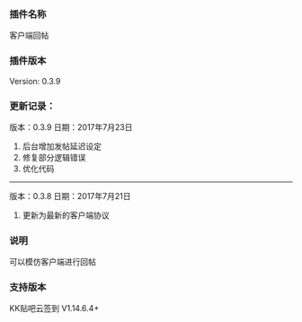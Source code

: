 ### 插件名称 ###
客户端回帖

### 插件版本 ###
Version: 0.3.9

### 更新记录： ###
版本：0.3.9
日期：2017年7月23日
1. 后台增加发帖延迟设定
2. 修复部分逻辑错误
3. 优化代码
---
版本：0.3.8
日期：2017年7月21日
1. 更新为最新的客户端协议

### 说明 ###
可以模仿客户端进行回帖

### 支持版本 ###
KK贴吧云签到 V1.14.6.4+
